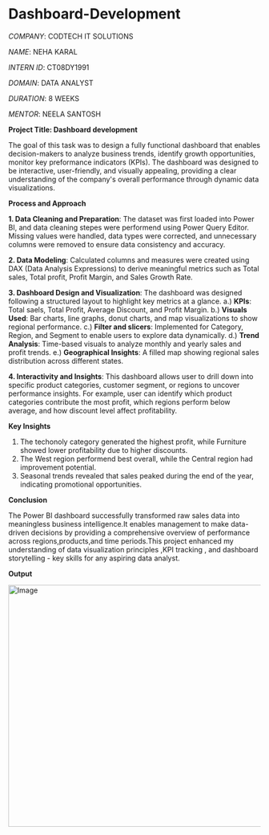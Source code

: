 # Dashboard-Development

*COMPANY*: CODTECH IT SOLUTIONS

*NAME*: NEHA KARAL

*INTERN ID*: CT08DY1991

*DOMAIN*: DATA ANALYST

*DURATION*: 8 WEEKS

*MENTOR*: NEELA SANTOSH

**Project Title: Dashboard development**

The goal of this task was to design a fully functional dashboard that enables decision-makers to analyze business trends, identify growth opportunities, monitor key preformance indicators (KPIs). The dashboard was designed to be interactive, user-friendly, and visually appealing, providing a clear understanding of the company's overall performance through dynamic data visualizations.

**Process and Approach**

**1. Data Cleaning and Preparation**: The dataset was first loaded into Power BI, and data cleaning stepes were performend using Power Query Editor. Missing values were handled, data types were corrected, and unnecessary columns were removed to ensure data consistency and accuracy.

**2. Data Modeling**: Calculated columns and measures were created using DAX (Data Analysis Expressions) to derive meaningful metrics such as Total sales, Total profit, Profit Margin, and Sales Growth Rate.

**3. Dashboard Design and Visualization**: The dashboard was designed following a structured layout to highlight key metrics at a glance.
a.) **KPIs**: Total saels, Total Profit, Average Discount, and Profit Margin.
b.) **Visuals Used**: Bar charts, line graphs, donut charts, and map visualizations to show regional performance.
c.) **Filter and slicers**: Implemented for Category, Region, and Segment to enable users to explore data dynamically.
d.) **Trend Analysis**: Time-based visuals to analyze monthly and yearly sales and profit trends.
e.) **Geographical Insights**: A filled map showing regional sales distribution across different states.

**4. Interactivity and Insights**: This dashboard allows user to drill down into specific product categories, customer segment, or regions to uncover performance insights. For example, user can identify which product categories contribute the most profit, which regions perform below average, and how discount level affect profitability.

**Key Insights**
1. The techonoly category generated the highest profit, while Furniture showed lower profitability due to higher discounts.
2. The West region performend best overall, while the Central region had improvement potential.
3. Seasonal trends revealed that sales peaked during the end of the year, indicating promotional opportunities.

**Conclusion**

The Power BI dashboard successfully transformed raw sales data into meaningless business intelligence.It enables management to make data-driven decisions by providing a comprehensive overview of performance across regions,products,and time periods.This project enhanced my understanding of data visualization principles ,KPI tracking , and dashboard storytelling - key skills for any aspiring data analyst.

**Output**

<img width="950" height="482" alt="Image" src="https://github.com/user-attachments/assets/46bc097e-91b3-460a-aa9c-6532d8690d49" />

